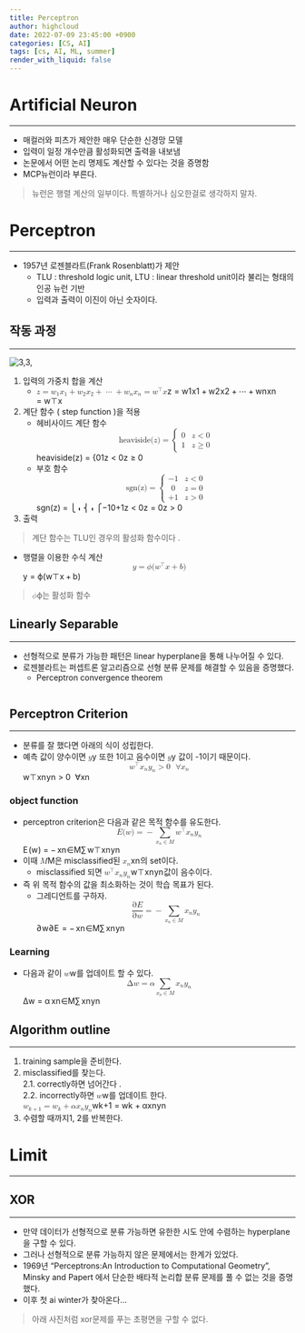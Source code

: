 ```yaml
---
title: Perceptron
author: highcloud
date: 2022-07-09 23:45:00 +0900
categories: [CS, AI]
tags: [cs, AI, ML, summer]
render_with_liquid: false
---
```


<h1 id="artificial-neuron">Artificial Neuron</h1>
<hr>
<ul>
<li>매컬러와 피츠가 제안한 매우 단순한 신경망 모델</li>
<li>입력이 일정 개수만큼 활성화되면 출력을 내보냄</li>
<li>논문에서 어떤 논리 명제도 계산할 수 있다는 것을 증명함</li>
<li>MCP뉴런이라 부른다.</li>
</ul>
<blockquote>
<p>뉴런은 행렬 계산의 일부이다. 특별하거나 심오한걸로 생각하지 말자.</p>
</blockquote>
<h1 id="perceptron">Perceptron</h1>
<hr>
<ul>
<li>1957년 로젠블라트(Frank Rosenblatt)가 제안
<ul>
<li>TLU : threshold logic unit,  LTU : linear threshold unit이라 불리는 형태의 인공 뉴런 기반</li>
<li>입력과 출력이 이진이 아닌 숫자이다.</li>
</ul>
</li>
</ul>
<h2 id="작동-과정">작동 과정</h2>
<hr>
<p><img src="https://user-images.githubusercontent.com/80192345/178149405-05e08c1c-9dc8-4e28-8476-e02691d4cbc6.png" alt="3,3,"></p>
<ol>
<li>입력의 가중치 합을 계산
<ul>
<li><span class="katex--inline"><span class="katex"><span class="katex-mathml"><math xmlns="http://www.w3.org/1998/Math/MathML"><semantics><mrow><mi>z</mi><mo>=</mo><msub><mi>w</mi><mn>1</mn></msub><msub><mi>x</mi><mn>1</mn></msub><mo>+</mo><msub><mi>w</mi><mn>2</mn></msub><msub><mi>x</mi><mn>2</mn></msub><mo>+</mo><mo>⋯</mo><mo>+</mo><msub><mi>w</mi><mi>n</mi></msub><msub><mi>x</mi><mi>n</mi></msub><mo>=</mo><msup><mi mathvariant="bold">w</mi><mi mathvariant="normal">⊤</mi></msup><mi mathvariant="bold">x</mi></mrow><annotation encoding="application/x-tex">z = w_1 x_1+w_2x_2+ \dots+ w_nx_n =\bold w^\top \bold x</annotation></semantics></math></span><span class="katex-html" aria-hidden="true"><span class="base"><span class="strut" style="height: 0.43056em; vertical-align: 0em;"></span><span class="mord mathnormal" style="margin-right: 0.04398em;">z</span><span class="mspace" style="margin-right: 0.277778em;"></span><span class="mrel">=</span><span class="mspace" style="margin-right: 0.277778em;"></span></span><span class="base"><span class="strut" style="height: 0.73333em; vertical-align: -0.15em;"></span><span class="mord"><span class="mord mathnormal" style="margin-right: 0.02691em;">w</span><span class="msupsub"><span class="vlist-t vlist-t2"><span class="vlist-r"><span class="vlist" style="height: 0.301108em;"><span class="" style="top: -2.55em; margin-left: -0.02691em; margin-right: 0.05em;"><span class="pstrut" style="height: 2.7em;"></span><span class="sizing reset-size6 size3 mtight"><span class="mord mtight">1</span></span></span></span><span class="vlist-s">​</span></span><span class="vlist-r"><span class="vlist" style="height: 0.15em;"><span class=""></span></span></span></span></span></span><span class="mord"><span class="mord mathnormal">x</span><span class="msupsub"><span class="vlist-t vlist-t2"><span class="vlist-r"><span class="vlist" style="height: 0.301108em;"><span class="" style="top: -2.55em; margin-left: 0em; margin-right: 0.05em;"><span class="pstrut" style="height: 2.7em;"></span><span class="sizing reset-size6 size3 mtight"><span class="mord mtight">1</span></span></span></span><span class="vlist-s">​</span></span><span class="vlist-r"><span class="vlist" style="height: 0.15em;"><span class=""></span></span></span></span></span></span><span class="mspace" style="margin-right: 0.222222em;"></span><span class="mbin">+</span><span class="mspace" style="margin-right: 0.222222em;"></span></span><span class="base"><span class="strut" style="height: 0.73333em; vertical-align: -0.15em;"></span><span class="mord"><span class="mord mathnormal" style="margin-right: 0.02691em;">w</span><span class="msupsub"><span class="vlist-t vlist-t2"><span class="vlist-r"><span class="vlist" style="height: 0.301108em;"><span class="" style="top: -2.55em; margin-left: -0.02691em; margin-right: 0.05em;"><span class="pstrut" style="height: 2.7em;"></span><span class="sizing reset-size6 size3 mtight"><span class="mord mtight">2</span></span></span></span><span class="vlist-s">​</span></span><span class="vlist-r"><span class="vlist" style="height: 0.15em;"><span class=""></span></span></span></span></span></span><span class="mord"><span class="mord mathnormal">x</span><span class="msupsub"><span class="vlist-t vlist-t2"><span class="vlist-r"><span class="vlist" style="height: 0.301108em;"><span class="" style="top: -2.55em; margin-left: 0em; margin-right: 0.05em;"><span class="pstrut" style="height: 2.7em;"></span><span class="sizing reset-size6 size3 mtight"><span class="mord mtight">2</span></span></span></span><span class="vlist-s">​</span></span><span class="vlist-r"><span class="vlist" style="height: 0.15em;"><span class=""></span></span></span></span></span></span><span class="mspace" style="margin-right: 0.222222em;"></span><span class="mbin">+</span><span class="mspace" style="margin-right: 0.222222em;"></span></span><span class="base"><span class="strut" style="height: 0.66666em; vertical-align: -0.08333em;"></span><span class="minner">⋯</span><span class="mspace" style="margin-right: 0.222222em;"></span><span class="mbin">+</span><span class="mspace" style="margin-right: 0.222222em;"></span></span><span class="base"><span class="strut" style="height: 0.58056em; vertical-align: -0.15em;"></span><span class="mord"><span class="mord mathnormal" style="margin-right: 0.02691em;">w</span><span class="msupsub"><span class="vlist-t vlist-t2"><span class="vlist-r"><span class="vlist" style="height: 0.151392em;"><span class="" style="top: -2.55em; margin-left: -0.02691em; margin-right: 0.05em;"><span class="pstrut" style="height: 2.7em;"></span><span class="sizing reset-size6 size3 mtight"><span class="mord mathnormal mtight">n</span></span></span></span><span class="vlist-s">​</span></span><span class="vlist-r"><span class="vlist" style="height: 0.15em;"><span class=""></span></span></span></span></span></span><span class="mord"><span class="mord mathnormal">x</span><span class="msupsub"><span class="vlist-t vlist-t2"><span class="vlist-r"><span class="vlist" style="height: 0.151392em;"><span class="" style="top: -2.55em; margin-left: 0em; margin-right: 0.05em;"><span class="pstrut" style="height: 2.7em;"></span><span class="sizing reset-size6 size3 mtight"><span class="mord mathnormal mtight">n</span></span></span></span><span class="vlist-s">​</span></span><span class="vlist-r"><span class="vlist" style="height: 0.15em;"><span class=""></span></span></span></span></span></span><span class="mspace" style="margin-right: 0.277778em;"></span><span class="mrel">=</span><span class="mspace" style="margin-right: 0.277778em;"></span></span><span class="base"><span class="strut" style="height: 0.849108em; vertical-align: 0em;"></span><span class="mord"><span class="mord mathbf" style="margin-right: 0.01597em;">w</span><span class="msupsub"><span class="vlist-t"><span class="vlist-r"><span class="vlist" style="height: 0.849108em;"><span class="" style="top: -3.063em; margin-right: 0.05em;"><span class="pstrut" style="height: 2.7em;"></span><span class="sizing reset-size6 size3 mtight"><span class="mord mtight">⊤</span></span></span></span></span></span></span></span><span class="mord mathbf">x</span></span></span></span></span></li>
</ul>
</li>
<li>계단 함수 ( step function )을 적용
<ul>
<li>헤비사이드 계단 함수<br>
<span class="katex--display"><span class="katex-display"><span class="katex"><span class="katex-mathml"><math xmlns="http://www.w3.org/1998/Math/MathML" display="block"><semantics><mrow><mtext>heaviside</mtext><mo stretchy="false">(</mo><mi>z</mi><mo stretchy="false">)</mo><mo>=</mo><mrow><mo fence="true">{</mo><mtable rowspacing="0.3600em" columnalign="left left" columnspacing="1em"><mtr><mtd><mstyle scriptlevel="0" displaystyle="false"><mn>0</mn></mstyle></mtd><mtd><mstyle scriptlevel="0" displaystyle="false"><mrow><mi>z</mi><mo>&lt;</mo><mn>0</mn></mrow></mstyle></mtd></mtr><mtr><mtd><mstyle scriptlevel="0" displaystyle="false"><mn>1</mn></mstyle></mtd><mtd><mstyle scriptlevel="0" displaystyle="false"><mrow><mi>z</mi><mo>≥</mo><mn>0</mn></mrow></mstyle></mtd></mtr></mtable></mrow></mrow><annotation encoding="application/x-tex">
\text{heaviside}(z) =\begin{cases}
0 &amp; z &lt; 0\\
1 &amp; z \ge 0
\end{cases}
</annotation></semantics></math></span><span class="katex-html" aria-hidden="true"><span class="base"><span class="strut" style="height: 1em; vertical-align: -0.25em;"></span><span class="mord text"><span class="mord">heaviside</span></span><span class="mopen">(</span><span class="mord mathnormal" style="margin-right: 0.04398em;">z</span><span class="mclose">)</span><span class="mspace" style="margin-right: 0.277778em;"></span><span class="mrel">=</span><span class="mspace" style="margin-right: 0.277778em;"></span></span><span class="base"><span class="strut" style="height: 3.00003em; vertical-align: -1.25003em;"></span><span class="minner"><span class="mopen delimcenter" style="top: 0em;"><span class="delimsizing size4">{</span></span><span class="mord"><span class="mtable"><span class="col-align-l"><span class="vlist-t vlist-t2"><span class="vlist-r"><span class="vlist" style="height: 1.69em;"><span class="" style="top: -3.69em;"><span class="pstrut" style="height: 3.008em;"></span><span class="mord"><span class="mord">0</span></span></span><span class="" style="top: -2.25em;"><span class="pstrut" style="height: 3.008em;"></span><span class="mord"><span class="mord">1</span></span></span></span><span class="vlist-s">​</span></span><span class="vlist-r"><span class="vlist" style="height: 1.19em;"><span class=""></span></span></span></span></span><span class="arraycolsep" style="width: 1em;"></span><span class="col-align-l"><span class="vlist-t vlist-t2"><span class="vlist-r"><span class="vlist" style="height: 1.69em;"><span class="" style="top: -3.69em;"><span class="pstrut" style="height: 3.008em;"></span><span class="mord"><span class="mord mathnormal" style="margin-right: 0.04398em;">z</span><span class="mspace" style="margin-right: 0.277778em;"></span><span class="mrel">&lt;</span><span class="mspace" style="margin-right: 0.277778em;"></span><span class="mord">0</span></span></span><span class="" style="top: -2.25em;"><span class="pstrut" style="height: 3.008em;"></span><span class="mord"><span class="mord mathnormal" style="margin-right: 0.04398em;">z</span><span class="mspace" style="margin-right: 0.277778em;"></span><span class="mrel">≥</span><span class="mspace" style="margin-right: 0.277778em;"></span><span class="mord">0</span></span></span></span><span class="vlist-s">​</span></span><span class="vlist-r"><span class="vlist" style="height: 1.19em;"><span class=""></span></span></span></span></span></span></span><span class="mclose nulldelimiter"></span></span></span></span></span></span></span></li>
<li>부호 함수<br>
<span class="katex--display"><span class="katex-display"><span class="katex"><span class="katex-mathml"><math xmlns="http://www.w3.org/1998/Math/MathML" display="block"><semantics><mrow><mtext>sgn(z)</mtext><mo>=</mo><mrow><mo fence="true">{</mo><mtable rowspacing="0.3600em" columnalign="left left" columnspacing="1em"><mtr><mtd><mstyle scriptlevel="0" displaystyle="false"><mrow><mo>−</mo><mn>1</mn></mrow></mstyle></mtd><mtd><mstyle scriptlevel="0" displaystyle="false"><mrow><mi>z</mi><mo>&lt;</mo><mn>0</mn></mrow></mstyle></mtd></mtr><mtr><mtd><mstyle scriptlevel="0" displaystyle="false"><mn>0</mn></mstyle></mtd><mtd><mstyle scriptlevel="0" displaystyle="false"><mrow><mi>z</mi><mo>=</mo><mn>0</mn></mrow></mstyle></mtd></mtr><mtr><mtd><mstyle scriptlevel="0" displaystyle="false"><mrow><mo>+</mo><mn>1</mn></mrow></mstyle></mtd><mtd><mstyle scriptlevel="0" displaystyle="false"><mrow><mi>z</mi><mo>&gt;</mo><mn>0</mn></mrow></mstyle></mtd></mtr></mtable></mrow></mrow><annotation encoding="application/x-tex">
\text{sgn(z)} =  \begin{cases} 
-1 &amp; z &lt; 0 \\
0 &amp; z = 0 \\
+1 &amp; z &gt; 0
\end{cases}
</annotation></semantics></math></span><span class="katex-html" aria-hidden="true"><span class="base"><span class="strut" style="height: 1em; vertical-align: -0.25em;"></span><span class="mord text"><span class="mord">sgn(z)</span></span><span class="mspace" style="margin-right: 0.277778em;"></span><span class="mrel">=</span><span class="mspace" style="margin-right: 0.277778em;"></span></span><span class="base"><span class="strut" style="height: 4.32em; vertical-align: -1.91em;"></span><span class="minner"><span class="mopen"><span class="delimsizing mult"><span class="vlist-t vlist-t2"><span class="vlist-r"><span class="vlist" style="height: 2.35002em;"><span class="" style="top: -2.19999em;"><span class="pstrut" style="height: 3.15em;"></span><span class="delimsizinginner delim-size4"><span class="">⎩</span></span></span><span class="" style="top: -2.19199em;"><span class="pstrut" style="height: 3.15em;"></span><span class="" style="height: 0.316em; width: 0.889em;"><svg width="0.889em" height="0.31599999999999984em" style="width:0.889em" viewBox="0 0 889 316" preserveAspectRatio="xMinYMin"><path d="M384 0 H504 V316 H384z M384 0 H504 V316 H384z"></path></svg></span></span><span class="" style="top: -3.15001em;"><span class="pstrut" style="height: 3.15em;"></span><span class="delimsizinginner delim-size4"><span class="">⎨</span></span></span><span class="" style="top: -4.29201em;"><span class="pstrut" style="height: 3.15em;"></span><span class="" style="height: 0.316em; width: 0.889em;"><svg width="0.889em" height="0.31599999999999984em" style="width:0.889em" viewBox="0 0 889 316" preserveAspectRatio="xMinYMin"><path d="M384 0 H504 V316 H384z M384 0 H504 V316 H384z"></path></svg></span></span><span class="" style="top: -4.60002em;"><span class="pstrut" style="height: 3.15em;"></span><span class="delimsizinginner delim-size4"><span class="">⎧</span></span></span></span><span class="vlist-s">​</span></span><span class="vlist-r"><span class="vlist" style="height: 1.85002em;"><span class=""></span></span></span></span></span></span><span class="mord"><span class="mtable"><span class="col-align-l"><span class="vlist-t vlist-t2"><span class="vlist-r"><span class="vlist" style="height: 2.41em;"><span class="" style="top: -4.41em;"><span class="pstrut" style="height: 3.008em;"></span><span class="mord"><span class="mord">−</span><span class="mord">1</span></span></span><span class="" style="top: -2.97em;"><span class="pstrut" style="height: 3.008em;"></span><span class="mord"><span class="mord">0</span></span></span><span class="" style="top: -1.53em;"><span class="pstrut" style="height: 3.008em;"></span><span class="mord"><span class="mord">+</span><span class="mord">1</span></span></span></span><span class="vlist-s">​</span></span><span class="vlist-r"><span class="vlist" style="height: 1.91em;"><span class=""></span></span></span></span></span><span class="arraycolsep" style="width: 1em;"></span><span class="col-align-l"><span class="vlist-t vlist-t2"><span class="vlist-r"><span class="vlist" style="height: 2.41em;"><span class="" style="top: -4.41em;"><span class="pstrut" style="height: 3.008em;"></span><span class="mord"><span class="mord mathnormal" style="margin-right: 0.04398em;">z</span><span class="mspace" style="margin-right: 0.277778em;"></span><span class="mrel">&lt;</span><span class="mspace" style="margin-right: 0.277778em;"></span><span class="mord">0</span></span></span><span class="" style="top: -2.97em;"><span class="pstrut" style="height: 3.008em;"></span><span class="mord"><span class="mord mathnormal" style="margin-right: 0.04398em;">z</span><span class="mspace" style="margin-right: 0.277778em;"></span><span class="mrel">=</span><span class="mspace" style="margin-right: 0.277778em;"></span><span class="mord">0</span></span></span><span class="" style="top: -1.53em;"><span class="pstrut" style="height: 3.008em;"></span><span class="mord"><span class="mord mathnormal" style="margin-right: 0.04398em;">z</span><span class="mspace" style="margin-right: 0.277778em;"></span><span class="mrel">&gt;</span><span class="mspace" style="margin-right: 0.277778em;"></span><span class="mord">0</span></span></span></span><span class="vlist-s">​</span></span><span class="vlist-r"><span class="vlist" style="height: 1.91em;"><span class=""></span></span></span></span></span></span></span><span class="mclose nulldelimiter"></span></span></span></span></span></span></span></li>
</ul>
</li>
<li>출력</li>
</ol>
<blockquote>
<p>계단 함수는 TLU인 경우의 활성화 함수이다 .</p>
</blockquote>
<ul>
<li>행렬을 이용한 수식 계산<br>
<span class="katex--display"><span class="katex-display"><span class="katex"><span class="katex-mathml"><math xmlns="http://www.w3.org/1998/Math/MathML" display="block"><semantics><mrow><mi>y</mi><mo>=</mo><mi>ϕ</mi><mo stretchy="false">(</mo><msup><mi mathvariant="bold">w</mi><mi mathvariant="normal">⊤</mi></msup><mi mathvariant="bold">x</mi><mo>+</mo><mi>b</mi><mo stretchy="false">)</mo></mrow><annotation encoding="application/x-tex">
y = \phi(\bold w^\top\bold x + b )
</annotation></semantics></math></span><span class="katex-html" aria-hidden="true"><span class="base"><span class="strut" style="height: 0.625em; vertical-align: -0.19444em;"></span><span class="mord mathnormal" style="margin-right: 0.03588em;">y</span><span class="mspace" style="margin-right: 0.277778em;"></span><span class="mrel">=</span><span class="mspace" style="margin-right: 0.277778em;"></span></span><span class="base"><span class="strut" style="height: 1.14911em; vertical-align: -0.25em;"></span><span class="mord mathnormal">ϕ</span><span class="mopen">(</span><span class="mord"><span class="mord mathbf" style="margin-right: 0.01597em;">w</span><span class="msupsub"><span class="vlist-t"><span class="vlist-r"><span class="vlist" style="height: 0.899108em;"><span class="" style="top: -3.113em; margin-right: 0.05em;"><span class="pstrut" style="height: 2.7em;"></span><span class="sizing reset-size6 size3 mtight"><span class="mord mtight">⊤</span></span></span></span></span></span></span></span><span class="mord mathbf">x</span><span class="mspace" style="margin-right: 0.222222em;"></span><span class="mbin">+</span><span class="mspace" style="margin-right: 0.222222em;"></span></span><span class="base"><span class="strut" style="height: 1em; vertical-align: -0.25em;"></span><span class="mord mathnormal">b</span><span class="mclose">)</span></span></span></span></span></span></li>
</ul>
<blockquote>
<p><span class="katex--inline"><span class="katex"><span class="katex-mathml"><math xmlns="http://www.w3.org/1998/Math/MathML"><semantics><mrow><mi>ϕ</mi></mrow><annotation encoding="application/x-tex">\phi</annotation></semantics></math></span><span class="katex-html" aria-hidden="true"><span class="base"><span class="strut" style="height: 0.88888em; vertical-align: -0.19444em;"></span><span class="mord mathnormal">ϕ</span></span></span></span></span>는 활성화 함수</p>
</blockquote>
<h2 id="linearly-separable">Linearly Separable</h2>
<hr>
<ul>
<li>선형적으로 분류가 가능한 패턴은 linear hyperplane을 통해 나누어질 수 있다.</li>
<li>로젠블라트는 퍼셉트론 알고리즘으로 선형 분류 문제를 해결할 수 있음을 증명했다.
<ul>
<li>Perceptron convergence theorem</li>
</ul>
</li>
</ul>
<p><img src="https://upload.wikimedia.org/wikipedia/commons/thumb/a/af/Linearly_separable_red-blue_cropped_.svg/317px-Linearly_separable_red-blue_cropped_.svg.png" alt=""></p>
<h2 id="perceptron-criterion">Perceptron Criterion</h2>
<hr>
<ul>
<li>분류를 잘 했다면 아래의 식이 성립한다.</li>
<li>예측 값이 양수이면 <span class="katex--inline"><span class="katex"><span class="katex-mathml"><math xmlns="http://www.w3.org/1998/Math/MathML"><semantics><mrow><mi>y</mi></mrow><annotation encoding="application/x-tex">y</annotation></semantics></math></span><span class="katex-html" aria-hidden="true"><span class="base"><span class="strut" style="height: 0.625em; vertical-align: -0.19444em;"></span><span class="mord mathnormal" style="margin-right: 0.03588em;">y</span></span></span></span></span> 또한 1이고 음수이면 <span class="katex--inline"><span class="katex"><span class="katex-mathml"><math xmlns="http://www.w3.org/1998/Math/MathML"><semantics><mrow><mi>y</mi></mrow><annotation encoding="application/x-tex">y</annotation></semantics></math></span><span class="katex-html" aria-hidden="true"><span class="base"><span class="strut" style="height: 0.625em; vertical-align: -0.19444em;"></span><span class="mord mathnormal" style="margin-right: 0.03588em;">y</span></span></span></span></span> 값이 -1이기 때문이다.<br>
<span class="katex--display"><span class="katex-display"><span class="katex"><span class="katex-mathml"><math xmlns="http://www.w3.org/1998/Math/MathML" display="block"><semantics><mrow><msup><mi mathvariant="bold">w</mi><mi mathvariant="normal">⊤</mi></msup><msub><mi mathvariant="bold">x</mi><mi>n</mi></msub><msub><mi mathvariant="bold">y</mi><mi>n</mi></msub><mo>&gt;</mo><mn>0</mn><mtext>&nbsp;&nbsp;</mtext><mi mathvariant="normal">∀</mi><msub><mi mathvariant="bold">x</mi><mi>n</mi></msub></mrow><annotation encoding="application/x-tex">
\bold w ^\top\bold x_n \bold y_n &gt; 0 \ \  \forall \bold x_n
</annotation></semantics></math></span><span class="katex-html" aria-hidden="true"><span class="base"><span class="strut" style="height: 1.09355em; vertical-align: -0.19444em;"></span><span class="mord"><span class="mord mathbf" style="margin-right: 0.01597em;">w</span><span class="msupsub"><span class="vlist-t"><span class="vlist-r"><span class="vlist" style="height: 0.899108em;"><span class="" style="top: -3.113em; margin-right: 0.05em;"><span class="pstrut" style="height: 2.7em;"></span><span class="sizing reset-size6 size3 mtight"><span class="mord mtight">⊤</span></span></span></span></span></span></span></span><span class="mord"><span class="mord mathbf">x</span><span class="msupsub"><span class="vlist-t vlist-t2"><span class="vlist-r"><span class="vlist" style="height: 0.151392em;"><span class="" style="top: -2.55em; margin-left: 0em; margin-right: 0.05em;"><span class="pstrut" style="height: 2.7em;"></span><span class="sizing reset-size6 size3 mtight"><span class="mord mathnormal mtight">n</span></span></span></span><span class="vlist-s">​</span></span><span class="vlist-r"><span class="vlist" style="height: 0.15em;"><span class=""></span></span></span></span></span></span><span class="mord"><span class="mord mathbf" style="margin-right: 0.01597em;">y</span><span class="msupsub"><span class="vlist-t vlist-t2"><span class="vlist-r"><span class="vlist" style="height: 0.151392em;"><span class="" style="top: -2.55em; margin-left: -0.01597em; margin-right: 0.05em;"><span class="pstrut" style="height: 2.7em;"></span><span class="sizing reset-size6 size3 mtight"><span class="mord mathnormal mtight">n</span></span></span></span><span class="vlist-s">​</span></span><span class="vlist-r"><span class="vlist" style="height: 0.15em;"><span class=""></span></span></span></span></span></span><span class="mspace" style="margin-right: 0.277778em;"></span><span class="mrel">&gt;</span><span class="mspace" style="margin-right: 0.277778em;"></span></span><span class="base"><span class="strut" style="height: 0.84444em; vertical-align: -0.15em;"></span><span class="mord">0</span><span class="mspace">&nbsp;</span><span class="mspace">&nbsp;</span><span class="mord">∀</span><span class="mord"><span class="mord mathbf">x</span><span class="msupsub"><span class="vlist-t vlist-t2"><span class="vlist-r"><span class="vlist" style="height: 0.151392em;"><span class="" style="top: -2.55em; margin-left: 0em; margin-right: 0.05em;"><span class="pstrut" style="height: 2.7em;"></span><span class="sizing reset-size6 size3 mtight"><span class="mord mathnormal mtight">n</span></span></span></span><span class="vlist-s">​</span></span><span class="vlist-r"><span class="vlist" style="height: 0.15em;"><span class=""></span></span></span></span></span></span></span></span></span></span></span></li>
</ul>
<h3 id="object-function">object function</h3>
<ul>
<li>perceptron criterion은 다음과 같은 목적 함수를 유도한다.<br>
<span class="katex--display"><span class="katex-display"><span class="katex"><span class="katex-mathml"><math xmlns="http://www.w3.org/1998/Math/MathML" display="block"><semantics><mrow><mi mathvariant="script">E</mi><mo stretchy="false">(</mo><mi>w</mi><mo stretchy="false">)</mo><mo>=</mo><mo>−</mo><munder><mo>∑</mo><mrow><msub><mi>x</mi><mi>n</mi></msub><mo>∈</mo><mi mathvariant="script">M</mi></mrow></munder><msup><mi mathvariant="bold">w</mi><mi mathvariant="normal">⊤</mi></msup><msub><mi mathvariant="bold">x</mi><mi>n</mi></msub><msub><mi>y</mi><mi>n</mi></msub></mrow><annotation encoding="application/x-tex">
\mathcal E(w) = -\sum_{x_n \in \mathcal M}\bold w^\top \bold x_ny_n
</annotation></semantics></math></span><span class="katex-html" aria-hidden="true"><span class="base"><span class="strut" style="height: 1em; vertical-align: -0.25em;"></span><span class="mord mathcal" style="margin-right: 0.08944em;">E</span><span class="mopen">(</span><span class="mord mathnormal" style="margin-right: 0.02691em;">w</span><span class="mclose">)</span><span class="mspace" style="margin-right: 0.277778em;"></span><span class="mrel">=</span><span class="mspace" style="margin-right: 0.277778em;"></span></span><span class="base"><span class="strut" style="height: 2.44444em; vertical-align: -1.39444em;"></span><span class="mord">−</span><span class="mspace" style="margin-right: 0.166667em;"></span><span class="mop op-limits"><span class="vlist-t vlist-t2"><span class="vlist-r"><span class="vlist" style="height: 1.05001em;"><span class="" style="top: -1.85566em; margin-left: 0em;"><span class="pstrut" style="height: 3.05em;"></span><span class="sizing reset-size6 size3 mtight"><span class="mord mtight"><span class="mord mtight"><span class="mord mathnormal mtight">x</span><span class="msupsub"><span class="vlist-t vlist-t2"><span class="vlist-r"><span class="vlist" style="height: 0.164543em;"><span class="" style="top: -2.357em; margin-left: 0em; margin-right: 0.0714286em;"><span class="pstrut" style="height: 2.5em;"></span><span class="sizing reset-size3 size1 mtight"><span class="mord mathnormal mtight">n</span></span></span></span><span class="vlist-s">​</span></span><span class="vlist-r"><span class="vlist" style="height: 0.143em;"><span class=""></span></span></span></span></span></span><span class="mrel mtight">∈</span><span class="mord mathcal mtight">M</span></span></span></span><span class="" style="top: -3.05em;"><span class="pstrut" style="height: 3.05em;"></span><span class=""><span class="mop op-symbol large-op">∑</span></span></span></span><span class="vlist-s">​</span></span><span class="vlist-r"><span class="vlist" style="height: 1.39444em;"><span class=""></span></span></span></span></span><span class="mspace" style="margin-right: 0.166667em;"></span><span class="mord"><span class="mord mathbf" style="margin-right: 0.01597em;">w</span><span class="msupsub"><span class="vlist-t"><span class="vlist-r"><span class="vlist" style="height: 0.899108em;"><span class="" style="top: -3.113em; margin-right: 0.05em;"><span class="pstrut" style="height: 2.7em;"></span><span class="sizing reset-size6 size3 mtight"><span class="mord mtight">⊤</span></span></span></span></span></span></span></span><span class="mord"><span class="mord mathbf">x</span><span class="msupsub"><span class="vlist-t vlist-t2"><span class="vlist-r"><span class="vlist" style="height: 0.151392em;"><span class="" style="top: -2.55em; margin-left: 0em; margin-right: 0.05em;"><span class="pstrut" style="height: 2.7em;"></span><span class="sizing reset-size6 size3 mtight"><span class="mord mathnormal mtight">n</span></span></span></span><span class="vlist-s">​</span></span><span class="vlist-r"><span class="vlist" style="height: 0.15em;"><span class=""></span></span></span></span></span></span><span class="mord"><span class="mord mathnormal" style="margin-right: 0.03588em;">y</span><span class="msupsub"><span class="vlist-t vlist-t2"><span class="vlist-r"><span class="vlist" style="height: 0.151392em;"><span class="" style="top: -2.55em; margin-left: -0.03588em; margin-right: 0.05em;"><span class="pstrut" style="height: 2.7em;"></span><span class="sizing reset-size6 size3 mtight"><span class="mord mathnormal mtight">n</span></span></span></span><span class="vlist-s">​</span></span><span class="vlist-r"><span class="vlist" style="height: 0.15em;"><span class=""></span></span></span></span></span></span></span></span></span></span></span></li>
<li>이때 <span class="katex--inline"><span class="katex"><span class="katex-mathml"><math xmlns="http://www.w3.org/1998/Math/MathML"><semantics><mrow><mi mathvariant="script">M</mi></mrow><annotation encoding="application/x-tex">\mathcal M</annotation></semantics></math></span><span class="katex-html" aria-hidden="true"><span class="base"><span class="strut" style="height: 0.68333em; vertical-align: 0em;"></span><span class="mord mathcal">M</span></span></span></span></span>은 misclassified된 <span class="katex--inline"><span class="katex"><span class="katex-mathml"><math xmlns="http://www.w3.org/1998/Math/MathML"><semantics><mrow><msub><mi mathvariant="bold">x</mi><mi>n</mi></msub></mrow><annotation encoding="application/x-tex">\bold x_n</annotation></semantics></math></span><span class="katex-html" aria-hidden="true"><span class="base"><span class="strut" style="height: 0.59444em; vertical-align: -0.15em;"></span><span class="mord"><span class="mord mathbf">x</span><span class="msupsub"><span class="vlist-t vlist-t2"><span class="vlist-r"><span class="vlist" style="height: 0.151392em;"><span class="" style="top: -2.55em; margin-left: 0em; margin-right: 0.05em;"><span class="pstrut" style="height: 2.7em;"></span><span class="sizing reset-size6 size3 mtight"><span class="mord mathnormal mtight">n</span></span></span></span><span class="vlist-s">​</span></span><span class="vlist-r"><span class="vlist" style="height: 0.15em;"><span class=""></span></span></span></span></span></span></span></span></span></span>의 set이다.
<ul>
<li>misclassified 되면 <span class="katex--inline"><span class="katex"><span class="katex-mathml"><math xmlns="http://www.w3.org/1998/Math/MathML"><semantics><mrow><msup><mi mathvariant="bold">w</mi><mi mathvariant="normal">⊤</mi></msup><msub><mi mathvariant="bold">x</mi><mi>n</mi></msub><msub><mi mathvariant="bold">y</mi><mi>n</mi></msub></mrow><annotation encoding="application/x-tex">\bold w ^\top\bold x_n \bold y_n</annotation></semantics></math></span><span class="katex-html" aria-hidden="true"><span class="base"><span class="strut" style="height: 1.04355em; vertical-align: -0.19444em;"></span><span class="mord"><span class="mord mathbf" style="margin-right: 0.01597em;">w</span><span class="msupsub"><span class="vlist-t"><span class="vlist-r"><span class="vlist" style="height: 0.849108em;"><span class="" style="top: -3.063em; margin-right: 0.05em;"><span class="pstrut" style="height: 2.7em;"></span><span class="sizing reset-size6 size3 mtight"><span class="mord mtight">⊤</span></span></span></span></span></span></span></span><span class="mord"><span class="mord mathbf">x</span><span class="msupsub"><span class="vlist-t vlist-t2"><span class="vlist-r"><span class="vlist" style="height: 0.151392em;"><span class="" style="top: -2.55em; margin-left: 0em; margin-right: 0.05em;"><span class="pstrut" style="height: 2.7em;"></span><span class="sizing reset-size6 size3 mtight"><span class="mord mathnormal mtight">n</span></span></span></span><span class="vlist-s">​</span></span><span class="vlist-r"><span class="vlist" style="height: 0.15em;"><span class=""></span></span></span></span></span></span><span class="mord"><span class="mord mathbf" style="margin-right: 0.01597em;">y</span><span class="msupsub"><span class="vlist-t vlist-t2"><span class="vlist-r"><span class="vlist" style="height: 0.151392em;"><span class="" style="top: -2.55em; margin-left: -0.01597em; margin-right: 0.05em;"><span class="pstrut" style="height: 2.7em;"></span><span class="sizing reset-size6 size3 mtight"><span class="mord mathnormal mtight">n</span></span></span></span><span class="vlist-s">​</span></span><span class="vlist-r"><span class="vlist" style="height: 0.15em;"><span class=""></span></span></span></span></span></span></span></span></span></span>값이 음수이다.</li>
</ul>
</li>
<li>즉 위 목적 함수의 값을 최소화하는 것이 학습 목표가 된다.
<ul>
<li>그레디언트를 구하자.<br>
<span class="katex--display"><span class="katex-display"><span class="katex"><span class="katex-mathml"><math xmlns="http://www.w3.org/1998/Math/MathML" display="block"><semantics><mrow><mfrac><mrow><mi mathvariant="normal">∂</mi><mi mathvariant="script">E</mi></mrow><mrow><mi mathvariant="normal">∂</mi><mi>w</mi></mrow></mfrac><mo>=</mo><mo>−</mo><munder><mo>∑</mo><mrow><msub><mi>x</mi><mi>n</mi></msub><mo>∈</mo><mi mathvariant="script">M</mi></mrow></munder><msub><mi mathvariant="bold">x</mi><mi>n</mi></msub><msub><mi>y</mi><mi>n</mi></msub></mrow><annotation encoding="application/x-tex">
{\partial \mathcal E \over \partial w} = - \sum_{x_n \in \mathcal M} \bold x_n y_n
</annotation></semantics></math></span><span class="katex-html" aria-hidden="true"><span class="base"><span class="strut" style="height: 2.05744em; vertical-align: -0.686em;"></span><span class="mord"><span class="mord"><span class="mopen nulldelimiter"></span><span class="mfrac"><span class="vlist-t vlist-t2"><span class="vlist-r"><span class="vlist" style="height: 1.37144em;"><span class="" style="top: -2.314em;"><span class="pstrut" style="height: 3em;"></span><span class="mord"><span class="mord" style="margin-right: 0.05556em;">∂</span><span class="mord mathnormal" style="margin-right: 0.02691em;">w</span></span></span><span class="" style="top: -3.23em;"><span class="pstrut" style="height: 3em;"></span><span class="frac-line" style="border-bottom-width: 0.04em;"></span></span><span class="" style="top: -3.677em;"><span class="pstrut" style="height: 3em;"></span><span class="mord"><span class="mord" style="margin-right: 0.05556em;">∂</span><span class="mord mathcal" style="margin-right: 0.08944em;">E</span></span></span></span><span class="vlist-s">​</span></span><span class="vlist-r"><span class="vlist" style="height: 0.686em;"><span class=""></span></span></span></span></span><span class="mclose nulldelimiter"></span></span></span><span class="mspace" style="margin-right: 0.277778em;"></span><span class="mrel">=</span><span class="mspace" style="margin-right: 0.277778em;"></span></span><span class="base"><span class="strut" style="height: 2.44444em; vertical-align: -1.39444em;"></span><span class="mord">−</span><span class="mspace" style="margin-right: 0.166667em;"></span><span class="mop op-limits"><span class="vlist-t vlist-t2"><span class="vlist-r"><span class="vlist" style="height: 1.05001em;"><span class="" style="top: -1.85566em; margin-left: 0em;"><span class="pstrut" style="height: 3.05em;"></span><span class="sizing reset-size6 size3 mtight"><span class="mord mtight"><span class="mord mtight"><span class="mord mathnormal mtight">x</span><span class="msupsub"><span class="vlist-t vlist-t2"><span class="vlist-r"><span class="vlist" style="height: 0.164543em;"><span class="" style="top: -2.357em; margin-left: 0em; margin-right: 0.0714286em;"><span class="pstrut" style="height: 2.5em;"></span><span class="sizing reset-size3 size1 mtight"><span class="mord mathnormal mtight">n</span></span></span></span><span class="vlist-s">​</span></span><span class="vlist-r"><span class="vlist" style="height: 0.143em;"><span class=""></span></span></span></span></span></span><span class="mrel mtight">∈</span><span class="mord mathcal mtight">M</span></span></span></span><span class="" style="top: -3.05em;"><span class="pstrut" style="height: 3.05em;"></span><span class=""><span class="mop op-symbol large-op">∑</span></span></span></span><span class="vlist-s">​</span></span><span class="vlist-r"><span class="vlist" style="height: 1.39444em;"><span class=""></span></span></span></span></span><span class="mspace" style="margin-right: 0.166667em;"></span><span class="mord"><span class="mord mathbf">x</span><span class="msupsub"><span class="vlist-t vlist-t2"><span class="vlist-r"><span class="vlist" style="height: 0.151392em;"><span class="" style="top: -2.55em; margin-left: 0em; margin-right: 0.05em;"><span class="pstrut" style="height: 2.7em;"></span><span class="sizing reset-size6 size3 mtight"><span class="mord mathnormal mtight">n</span></span></span></span><span class="vlist-s">​</span></span><span class="vlist-r"><span class="vlist" style="height: 0.15em;"><span class=""></span></span></span></span></span></span><span class="mord"><span class="mord mathnormal" style="margin-right: 0.03588em;">y</span><span class="msupsub"><span class="vlist-t vlist-t2"><span class="vlist-r"><span class="vlist" style="height: 0.151392em;"><span class="" style="top: -2.55em; margin-left: -0.03588em; margin-right: 0.05em;"><span class="pstrut" style="height: 2.7em;"></span><span class="sizing reset-size6 size3 mtight"><span class="mord mathnormal mtight">n</span></span></span></span><span class="vlist-s">​</span></span><span class="vlist-r"><span class="vlist" style="height: 0.15em;"><span class=""></span></span></span></span></span></span></span></span></span></span></span></li>
</ul>
</li>
</ul>
<h3 id="learning">Learning</h3>
<ul>
<li>다음과 같이 <span class="katex--inline"><span class="katex"><span class="katex-mathml"><math xmlns="http://www.w3.org/1998/Math/MathML"><semantics><mrow><mi>w</mi></mrow><annotation encoding="application/x-tex">w</annotation></semantics></math></span><span class="katex-html" aria-hidden="true"><span class="base"><span class="strut" style="height: 0.43056em; vertical-align: 0em;"></span><span class="mord mathnormal" style="margin-right: 0.02691em;">w</span></span></span></span></span>를 업데이트 할 수 있다.<br>
<span class="katex--display"><span class="katex-display"><span class="katex"><span class="katex-mathml"><math xmlns="http://www.w3.org/1998/Math/MathML" display="block"><semantics><mrow><mi mathvariant="normal">Δ</mi><mi mathvariant="bold">w</mi><mo>=</mo><mi>α</mi><munder><mo>∑</mo><mrow><msub><mi>x</mi><mi>n</mi></msub><mo>∈</mo><mi mathvariant="script">M</mi></mrow></munder><msub><mi mathvariant="bold">x</mi><mi>n</mi></msub><msub><mi>y</mi><mi>n</mi></msub></mrow><annotation encoding="application/x-tex">
\Delta  \bold w = \alpha \sum_{x_n \in \mathcal M} \bold x_n y_n
</annotation></semantics></math></span><span class="katex-html" aria-hidden="true"><span class="base"><span class="strut" style="height: 0.68333em; vertical-align: 0em;"></span><span class="mord">Δ</span><span class="mord mathbf" style="margin-right: 0.01597em;">w</span><span class="mspace" style="margin-right: 0.277778em;"></span><span class="mrel">=</span><span class="mspace" style="margin-right: 0.277778em;"></span></span><span class="base"><span class="strut" style="height: 2.44444em; vertical-align: -1.39444em;"></span><span class="mord mathnormal" style="margin-right: 0.0037em;">α</span><span class="mspace" style="margin-right: 0.166667em;"></span><span class="mop op-limits"><span class="vlist-t vlist-t2"><span class="vlist-r"><span class="vlist" style="height: 1.05001em;"><span class="" style="top: -1.85566em; margin-left: 0em;"><span class="pstrut" style="height: 3.05em;"></span><span class="sizing reset-size6 size3 mtight"><span class="mord mtight"><span class="mord mtight"><span class="mord mathnormal mtight">x</span><span class="msupsub"><span class="vlist-t vlist-t2"><span class="vlist-r"><span class="vlist" style="height: 0.164543em;"><span class="" style="top: -2.357em; margin-left: 0em; margin-right: 0.0714286em;"><span class="pstrut" style="height: 2.5em;"></span><span class="sizing reset-size3 size1 mtight"><span class="mord mathnormal mtight">n</span></span></span></span><span class="vlist-s">​</span></span><span class="vlist-r"><span class="vlist" style="height: 0.143em;"><span class=""></span></span></span></span></span></span><span class="mrel mtight">∈</span><span class="mord mathcal mtight">M</span></span></span></span><span class="" style="top: -3.05em;"><span class="pstrut" style="height: 3.05em;"></span><span class=""><span class="mop op-symbol large-op">∑</span></span></span></span><span class="vlist-s">​</span></span><span class="vlist-r"><span class="vlist" style="height: 1.39444em;"><span class=""></span></span></span></span></span><span class="mspace" style="margin-right: 0.166667em;"></span><span class="mord"><span class="mord mathbf">x</span><span class="msupsub"><span class="vlist-t vlist-t2"><span class="vlist-r"><span class="vlist" style="height: 0.151392em;"><span class="" style="top: -2.55em; margin-left: 0em; margin-right: 0.05em;"><span class="pstrut" style="height: 2.7em;"></span><span class="sizing reset-size6 size3 mtight"><span class="mord mathnormal mtight">n</span></span></span></span><span class="vlist-s">​</span></span><span class="vlist-r"><span class="vlist" style="height: 0.15em;"><span class=""></span></span></span></span></span></span><span class="mord"><span class="mord mathnormal" style="margin-right: 0.03588em;">y</span><span class="msupsub"><span class="vlist-t vlist-t2"><span class="vlist-r"><span class="vlist" style="height: 0.151392em;"><span class="" style="top: -2.55em; margin-left: -0.03588em; margin-right: 0.05em;"><span class="pstrut" style="height: 2.7em;"></span><span class="sizing reset-size6 size3 mtight"><span class="mord mathnormal mtight">n</span></span></span></span><span class="vlist-s">​</span></span><span class="vlist-r"><span class="vlist" style="height: 0.15em;"><span class=""></span></span></span></span></span></span></span></span></span></span></span></li>
</ul>
<h2 id="algorithm-outline">Algorithm outline</h2>
<hr>
<ol>
<li>training sample을 준비한다.</li>
<li>misclassified를 찾는다.<br>
2.1. correctly하면 넘어간다 .<br>
2.2. incorrectly하면 <span class="katex--inline"><span class="katex"><span class="katex-mathml"><math xmlns="http://www.w3.org/1998/Math/MathML"><semantics><mrow><mi>w</mi></mrow><annotation encoding="application/x-tex">w</annotation></semantics></math></span><span class="katex-html" aria-hidden="true"><span class="base"><span class="strut" style="height: 0.43056em; vertical-align: 0em;"></span><span class="mord mathnormal" style="margin-right: 0.02691em;">w</span></span></span></span></span>를 업데이트 한다.<br>
<span class="katex--inline"><span class="katex"><span class="katex-mathml"><math xmlns="http://www.w3.org/1998/Math/MathML"><semantics><mrow><msub><mi mathvariant="bold">w</mi><mrow><mi>k</mi><mo>+</mo><mn>1</mn></mrow></msub><mo>=</mo><msub><mi>w</mi><mi>k</mi></msub><mo>+</mo><mi>α</mi><msub><mi mathvariant="bold">x</mi><mi>n</mi></msub><msub><mi>y</mi><mi>n</mi></msub></mrow><annotation encoding="application/x-tex">\bold w_{k+1} = w_{k} + \alpha \bold x_ny_n</annotation></semantics></math></span><span class="katex-html" aria-hidden="true"><span class="base"><span class="strut" style="height: 0.652771em; vertical-align: -0.208331em;"></span><span class="mord"><span class="mord mathbf" style="margin-right: 0.01597em;">w</span><span class="msupsub"><span class="vlist-t vlist-t2"><span class="vlist-r"><span class="vlist" style="height: 0.336108em;"><span class="" style="top: -2.55em; margin-left: -0.01597em; margin-right: 0.05em;"><span class="pstrut" style="height: 2.7em;"></span><span class="sizing reset-size6 size3 mtight"><span class="mord mtight"><span class="mord mathnormal mtight" style="margin-right: 0.03148em;">k</span><span class="mbin mtight">+</span><span class="mord mtight">1</span></span></span></span></span><span class="vlist-s">​</span></span><span class="vlist-r"><span class="vlist" style="height: 0.208331em;"><span class=""></span></span></span></span></span></span><span class="mspace" style="margin-right: 0.277778em;"></span><span class="mrel">=</span><span class="mspace" style="margin-right: 0.277778em;"></span></span><span class="base"><span class="strut" style="height: 0.73333em; vertical-align: -0.15em;"></span><span class="mord"><span class="mord mathnormal" style="margin-right: 0.02691em;">w</span><span class="msupsub"><span class="vlist-t vlist-t2"><span class="vlist-r"><span class="vlist" style="height: 0.336108em;"><span class="" style="top: -2.55em; margin-left: -0.02691em; margin-right: 0.05em;"><span class="pstrut" style="height: 2.7em;"></span><span class="sizing reset-size6 size3 mtight"><span class="mord mtight"><span class="mord mathnormal mtight" style="margin-right: 0.03148em;">k</span></span></span></span></span><span class="vlist-s">​</span></span><span class="vlist-r"><span class="vlist" style="height: 0.15em;"><span class=""></span></span></span></span></span></span><span class="mspace" style="margin-right: 0.222222em;"></span><span class="mbin">+</span><span class="mspace" style="margin-right: 0.222222em;"></span></span><span class="base"><span class="strut" style="height: 0.63888em; vertical-align: -0.19444em;"></span><span class="mord mathnormal" style="margin-right: 0.0037em;">α</span><span class="mord"><span class="mord mathbf">x</span><span class="msupsub"><span class="vlist-t vlist-t2"><span class="vlist-r"><span class="vlist" style="height: 0.151392em;"><span class="" style="top: -2.55em; margin-left: 0em; margin-right: 0.05em;"><span class="pstrut" style="height: 2.7em;"></span><span class="sizing reset-size6 size3 mtight"><span class="mord mathnormal mtight">n</span></span></span></span><span class="vlist-s">​</span></span><span class="vlist-r"><span class="vlist" style="height: 0.15em;"><span class=""></span></span></span></span></span></span><span class="mord"><span class="mord mathnormal" style="margin-right: 0.03588em;">y</span><span class="msupsub"><span class="vlist-t vlist-t2"><span class="vlist-r"><span class="vlist" style="height: 0.151392em;"><span class="" style="top: -2.55em; margin-left: -0.03588em; margin-right: 0.05em;"><span class="pstrut" style="height: 2.7em;"></span><span class="sizing reset-size6 size3 mtight"><span class="mord mathnormal mtight">n</span></span></span></span><span class="vlist-s">​</span></span><span class="vlist-r"><span class="vlist" style="height: 0.15em;"><span class=""></span></span></span></span></span></span></span></span></span></span></li>
<li>수렴할 때까지1, 2를 반복한다.</li>
</ol>
<h1 id="limit">Limit</h1>
<hr>
<h2 id="xor">XOR</h2>
<hr>
<ul>
<li>만약 데이터가 선형적으로 분류 가능하면 유한한 시도 안에 수렴하는 hyperplane을 구할 수 있다.</li>
<li>그러나 선형적으로 분류 가능하지 않은 문제에서는 한계가 있었다.</li>
<li>1969년 “Perceptrons:An Introduction to Computational Geometry”, Minsky and Papert 에서 단순한 배타적 논리합 분류 문제를 풀 수 없는 것을 증명했다.</li>
<li>이후 첫 ai winter가 찾아온다…</li>
</ul>
<blockquote>
<p>아래 사진처럼 xor문제를 푸는 초평면을 구할 수 없다.<br>
<img src="https://user-images.githubusercontent.com/80192345/178149730-70d79832-d0d6-42ae-9823-a98a23df6719.png" alt=""></p>
</blockquote>


